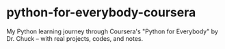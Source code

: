 # python-for-everybody-coursera
My Python learning journey through Coursera's "Python for Everybody" by Dr. Chuck – with real projects, codes, and notes.
